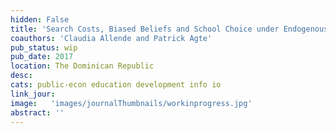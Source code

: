 ```yaml
---
hidden: False
title: 'Search Costs, Biased Beliefs and School Choice under Endogenously Limited Information'
coauthors: 'Claudia Allende and Patrick Agte'
pub_status: wip
pub_date: 2017
location: The Dominican Republic
desc:
cats: public-econ education development info io
link_jour:
image:   'images/journalThumbnails/workinprogress.jpg'
abstract: ''
---
```

